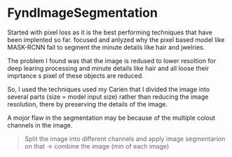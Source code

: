 # FyndImageSegmentation

Started with pixel loss as it is the best performing techniques that have been implented so far.
focused and anlyzed why the pixel based model like MASK-RCNN fail to segment the minute details like hair and jwelries.

The problem I found was that the image is redused to lower resoltion for deep learing processing and minute details like hair and all loose their imprtance s pixel of these objects are reduced. 


So, I used the techniques used my Carien that I divided the image into several parts (size = model input size) rather than reducing the image resolution, there by preserving the details of the image.


A mojor flaw in the segmentation may be because of the multiple colout channels in the image.

> Split the image into different channels and apply image segmentarion on that -> combine the image (min of each image)
